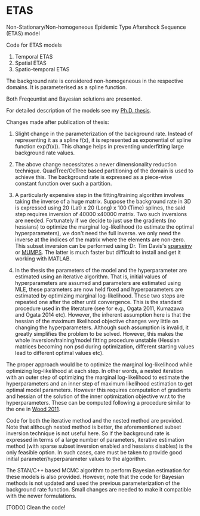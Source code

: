 # ETAS
Non-Stationary/Non-homogeneous Epidemic Type Aftershock Sequence (ETAS) model

Code for ETAS models
1) Temporal ETAS
2) Spatial ETAS 
3) Spatio-temporal ETAS

The background rate is considered non-homogeneous in the respective domains. It is parameterised as a spline function.

Both Freqeuntist and Bayesian solutions are presented. 

For detailed description of the models see my [Ph.D. thesis](https://ngri.res.in/upload/thesis/Sasi%20Kumar%20Reddy_Thesis-2019.pdf).

Changes made after publication of thesis:

1) Slight change in the parameterization of the background rate. Instead of representing it as a spline f(x), it is represented as exponential of spline function exp(f(x)). This change helps in preventing underfitting large background rate values.

2) The above change necessitates a newer dimensionality reduction technique. QuadTree/OcTree based partitioning of the domain is used to achieve this. The background rate is expressed as a piece-wise constant function over such a partition.

3) A particularly expensive step in the fitting/training algorithm involves taking the inverse of a huge matrix. Suppose the background rate in 3D is expressed using 20 (Lat) x 20 (Long) x 100 (Time) splines, the said step requires inversion of 40000 x40000 matrix. Two such inversions are needed. Fortunately if we decide to just use the gradients (no hessians) to optimize the marginal log-likelihood (to estimate the optimal hyperparameters), we don't need the full inverse. we only need the inverse at the indices of the matrix where the elements are non-zero. This subset inversion can be performed using Dr. Tim Davis's [sparseinv](https://github.com/DrTimothyAldenDavis/SuiteSparse/tree/257b2ba2a5b40b893bff203626331b4b9c96d681/MATLAB_Tools/sparseinv) or [MUMPS](http://mumps.enseeiht.fr/doc/userguide_5.4.1.pdf#subsection.3.16). The latter is much faster but difficult to install and get it working with MATLAB.

4) In the thesis the parameters of the model and the hyperparameter are estimated using an iterative algorithm. That is, initial values of hyperparameters are assumed and parameters are estimated using MLE, these parameters are now held fixed and hyperparameters are estimated by optimizing marginal log-likelihood. These two steps are repeated one after the other until convergence. This is the standard procedure used in the literature (see for e.g., Ogata 2011, Kumazawa and Ogata 2014 etc). However, the inherent assumption here is that the hessian of the  maximum likelihood objective changes very little on changing the hyperparameters. Although such assumption is invalid, it greatly simplifies the problem to be solved. However, this makes the whole inversion/training/model fitting procedure unstable (Hessian matrices becoming non psd during optimization, different starting values lead to different optimal values etc). 

The proper approach would be to optimize the marginal log-likelihood while optimizing log-likelihood at each step. In other words, a nested iteration with an outer step of optimizing the marginal log-likelihood to estimate the hyperparameters and an inner step of maximum likelihood estimation to get optimal model parameters. However this requires computation of gradients and hessian of the solution of the inner optimization objective w.r.t to the hyperparameters. These can be computed following a procedure similar to the one in [Wood 2011](https://people.bath.ac.uk/man54/SAMBa/ITTs/ITT2/EDF/REMLWood2009.pdf).

Code for both the iterative method and the nested method are provided. Note that although nested method is better, the aforementioned subset inversion technique is not useful here. So if the background rate is expressed in terms of a large number of parameters, iterative estimation method (with sparse subset inversion enabled and hessians disables) is the only feasible option. In such cases, care must be taken to provide good initial parameter/hyperparameter values to the algorithm.

The STAN/C++ based MCMC algorithm to perform Bayesian estimation for these models is also provided. However, note that the code for Bayesian methods is not updated and used the previous parameterization of the background rate function. Small changes are needed to make it compatible with the newer formulations.

[TODO] Clean the code!
